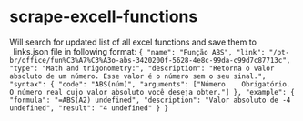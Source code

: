# scrape-excell-functions

Will search for updated list of all excel functions and save them to _links.json file in following format:
`
{
	"name": "Função ABS",
	"link": "/pt-br/office/fun%C3%A7%C3%A3o-abs-3420200f-5628-4e8c-99da-c99d7c87713c",
	"type": "Math and trigonometry:",
	"description": "Retorna o valor absoluto de um número. Esse valor é o número sem o seu sinal.",
	"syntax": {
		"code": "ABS(núm)",
		"arguments": ["Número    Obrigatório. O número real cujo valor absoluto você deseja obter."]
	},
	"example": {
		"formula": "=ABS(A2) undefined",
		"description": "Valor absoluto de -4 undefined",
		"result": "4 undefined"
	}
}
`
